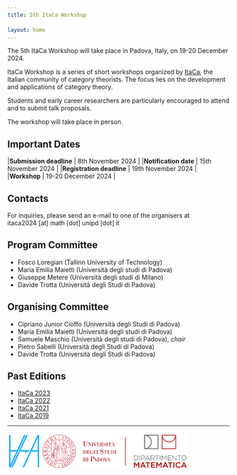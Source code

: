 ```yaml
---
title: 5th ItaCa Workshop 

layout: home
---
```


The 5th ItaCa Workshop will take place in Padova, Italy, on 19-20 December 2024. 

ItaCa Workshop is a series of short workshops organized by [ItaCa](https://progetto-itaca.github.io), the Italian community of category theorists. The focus lies on the development and applications of category theory.

Students and early career researchers are particularly encouraged to attend and to submit talk proposals.

The workshop will take place in person.

<!-- If you wish to participate, please fill out [this form](https://docs.google.com/forms/d/1c04zzrEotXvTSE2s3VRK5WgnEn_8uq2PHs8qxsrb8cM/edit).  -->
<!-- More information can be found [here]({{ '/register-submit/' | relative_url }}).  -->


## Important Dates

|**Submission deadline**   | 8th November 2024 |
|**Notification date**     | 15th November 2024 |
|**Registration deadline** | 19th November 2024 |
|**Workshop**              | 19-20 December 2024 |


## Contacts 

For inquiries, please send an e-mail to one of the organisers at  
itaca2024 [at] math [dot] unipd [dot] it 


## Program Committee
* Fosco Loregian (Tallinn University of Technology)
* Maria Emilia Maietti (Università degli studi di Padova)
* Giuseppe Metere (Università degli studi di Milano)
* Davide Trotta (Università degli Studi di Padova) 

## Organising Committee 
* Cipriano Junior Cioffo (Università degli Studi di Padova) 
* Maria Emilia Maietti (Università degli studi di Padova) 
* Samuele Maschio (Università degli studi di Padova), *chair* 
* Pietro Sabelli (Università degli Studi di Padova) 
* Davide Trotta (Università degli Studi di Padova) 

## Past Editions 
* [ItaCa 2023](https://progetto-itaca.github.io/ItaCa-23/) 
* [ItaCa 2022](https://progetto-itaca.github.io/ItaCa-22/) 
* [ItaCa 2021](https://genoa-logic-group.github.io/itaca-workshop-2021/)
* [ItaCa 2019](http://www.mat.unimi.it/users/itaca/) 

---

<!-- ![](assets/ailalogo.png "aila" =20%x) ![](assets/unipd_logo.png "torre" =70%x) -->
<img src="assets/ailalogo.png" width="15%"/> <img src="assets/unipd_logo.png" width="65%"/> 



